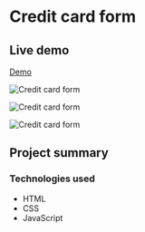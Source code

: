 # Credit card form

## Live demo
[Demo](https://credit-card-form-animation.netlify.app/)

![Credit card form](https://res.cloudinary.com/dgm9zfiuo/image/upload/v1698856403/Portfolio%20projects/view_1_od1szf.png)

![Credit card form](https://res.cloudinary.com/dgm9zfiuo/image/upload/v1698856402/Portfolio%20projects/view_2_ofxxdb.png)

![Credit card form](https://res.cloudinary.com/dgm9zfiuo/image/upload/v1698856402/Portfolio%20projects/view_3_s2eiuf.png)

## Project summary

### Technologies used
* HTML
* CSS
* JavaScript
